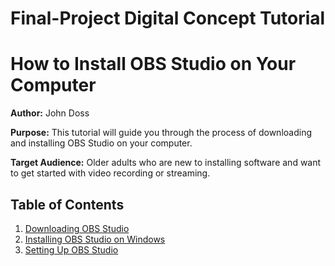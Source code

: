 # Final-Project  Digital Concept Tutorial

# How to Install OBS Studio on Your Computer
**Author:** John Doss 

**Purpose:** This tutorial will guide you through the process of downloading and installing OBS Studio on your computer. 

**Target Audience:** Older adults who are new to installing software and want to get started with video recording or streaming.



## Table of Contents
1. [Downloading OBS Studio](downloading-obs.md)
2. [Installing OBS Studio on Windows](installing-obs-windows.md)
3. [Setting Up OBS Studio](setting-up-obs.md)

